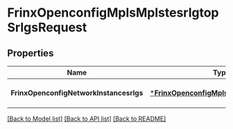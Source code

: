 # FrinxOpenconfigMplsMplstesrlgtopSrlgsRequest

## Properties
Name | Type | Description | Notes
------------ | ------------- | ------------- | -------------
**FrinxOpenconfigNetworkInstancesrlgs** | [***FrinxOpenconfigMplsMplstesrlgtopSrlgs**](frinx.openconfig.mpls.mplstesrlgtop.Srlgs.md) |  | [optional] [default to null]

[[Back to Model list]](../README.md#documentation-for-models) [[Back to API list]](../README.md#documentation-for-api-endpoints) [[Back to README]](../README.md)


